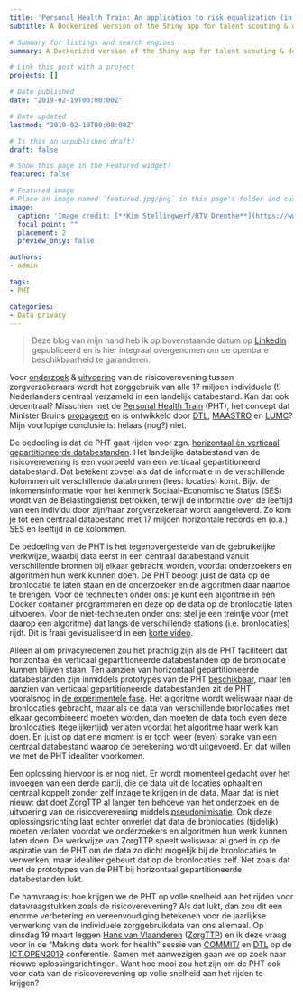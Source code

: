 ```yaml
---
title: 'Personal Health Train: An application to risk equalization (in Dutch)'
subtitle: A Dockerized version of the Shiny app for talent scouting & development of junior speed skaters

# Summary for listings and search engines
summary: A Dockerized version of the Shiny app for talent scouting & development of junior speed skaters

# Link this post with a project
projects: []

# Date published
date: "2019-02-19T00:00:00Z"

# Date updated
lastmod: "2019-02-19T00:00:00Z"

# Is this an unpublished draft?
draft: false

# Show this page in the Featured widget?
featured: false

# Featured image
# Place an image named `featured.jpg/png` in this page's folder and customize its options here.
image:
  caption: 'Image credit: [**Kim Stellingwerf/RTV Drenthe**](https://www.rtvdrenthe.nl/nieuws/136382/met-de-trein-via-zwolle-houd-rekening-met-vertraging)'
  focal_point: ""
  placement: 2
  preview_only: false

authors:
- admin

tags:
- PHT

categories:
- Data privacy
---
```


> Deze blog van mijn hand heb ik op bovenstaande datum op [LinkedIn](https://www.linkedin.com/pulse/personal-health-train-casus-risicoverevening-piet-stam/) gepubliceerd en is hier integraal overgenomen om de openbare beschikbaarheid te garanderen.

Voor [onderzoek](https://www.rijksoverheid.nl/documenten/brochures/2016/03/01/beschrijving-van-het-risicovereveningssysteem-van-de-zorgverzekeringswet) & [uitvoering](https://www.zorginstituutnederland.nl/financiering/risicoverevening-zvw/wat-is-risicoverevening) van de risicoverevening tussen zorgverzekeraars wordt het zorggebruik van alle 17 miljoen individuele (!) Nederlanders centraal verzameld in een landelijk databestand. Kan dat ook decentraal? Misschien met de [Personal Health Train](http://www.personalhealthtrain.nl/) (PHT), het concept dat Minister Bruins [propageert](https://www.rijksoverheid.nl/documenten/kamerstukken/2018/11/15/kamerbrief-over-data-laten-werken-voor-gezondheid) en is ontwikkeld door [DTL](https://www.dtls.nl/fair-data/personal-health-train/), [MAASTRO](https://www.linkedin.com/in/alajdekker/) en [LUMC](https://www.linkedin.com/in/peter-bram-t-hoen-1b6b9a18/)? Mijn voorlopige conclusie is: helaas (nog?) niet.

De bedoeling is dat de PHT gaat rijden voor zgn. [horizontaal èn verticaal gepartitioneerde databestanden](https://en.wikipedia.org/wiki/Partition_(database)#Partitioning_methods). Het landelijke databestand van de risicoverevening is een voorbeeld van een verticaal gepartitioneerd databestand. Dat betekent zoveel als dat de informatie in de verschillende kolommen uit verschillende databronnen (lees: locaties) komt. Bijv. de inkomensinformatie voor het kenmerk Sociaal-Economische Status (SES) wordt van de Belastingdienst betrokken, terwijl de informatie over de leeftijd van een individu door zijn/haar zorgverzekeraar wordt aangeleverd. Zo kom je tot een centraal databestand met 17 miljoen horizontale records en (o.a.) SES en leeftijd in de kolommen.

De bedoeling van de PHT is het tegenovergestelde van de gebruikelijke werkwijze, waarbij data eerst in een centraal databestand vanuit verschillende bronnen bij elkaar gebracht worden, voordat onderzoekers en algoritmen hun werk kunnen doen. De PHT beoogt juist de data op de bronlocatie te laten staan en de onderzoeker en de algoritmen daar naartoe te brengen. Voor de techneuten onder ons: je kunt een algoritme in een Docker container programmeren en deze op de data op de bronlocatie laten uitvoeren. Voor de niet-techneuten onder ons: stel je een treintje voor (met daarop een algoritme) dat langs de verschillende stations (i.e. bronlocaties) rijdt. Dit is fraai gevisualiseerd in een [korte video](https://vimeo.com/143245835).

Alleen al om privacyredenen zou het prachtig zijn als de PHT faciliteert dat horizontaal èn verticaal gepartitioneerde databestanden op de bronlocatie kunnen blijven staan. Ten aanzien van horizontaal gepartitioneerde databestanden zijn inmiddels prototypes van de PHT [beschikbaar](https://www.thegreenjournal.com/article/S0167-8140(16)34336-5/fulltext), maar ten aanzien van verticaal gepartitioneerde databestanden zit de PHT vooralsnog in [de experimentele fase](http://www.medra.org/servlet/aliasResolver?alias=iospressISBN&isbn=978-1-61499-851-8&spage=581&doi=10.3233/978-1-61499-852-5-581). Het algoritme wordt weliswaar naar de bronlocaties gebracht, maar als de data van verschillende bronlocaties met elkaar gecombineerd moeten worden, dan moeten de data toch even deze bronlocaties (tegelijkertijd) verlaten voordat het algoritme haar werk kan doen. En juist op dat ene moment is er toch weer (even) sprake van een centraal databestand waarop de berekening wordt uitgevoerd. En dat willen we met de PHT idealiter voorkomen.

Een oplossing hiervoor is er nog niet. Er wordt momenteel gedacht over het invoegen van een derde partij, die de data uit de locaties ophaalt en centraal koppelt zonder zelf inzage te krijgen in de data. Maar dat is niet nieuw: dat doet [ZorgTTP](https://www.zorgttp.nl/) al langer ten behoeve van het onderzoek en de uitvoering van de risicoverevening middels [pseudonimisatie](https://www.zorgttp.nl/pseudonimisatie/). Ook deze oplossingsrichting laat echter onverlet dat data de bronlocaties (tijdelijk) moeten verlaten voordat we onderzoekers en algoritmen hun werk kunnen laten doen. De werkwijze van ZorgTTP speelt weliswaar al goed in op de aspiratie van de PHT om de data zo dicht mogelijk bij de bronlocaties te verwerken, maar idealiter gebeurt dat op de bronlocaties zelf. Net zoals dat met de prototypes van de PHT bij horizontaal gepartitioneerde databestanden lukt.

De hamvraag is: hoe krijgen we de PHT op volle snelheid aan het rijden voor datavraagstukken zoals de risicoverevening? Als dat lukt, dan zou dit een enorme verbetering en vereenvoudiging betekenen voor de jaarlijkse verwerking van de individuele zorggebruikdata van ons allemaal. Op dinsdag 19 maart leggen [Hans van Vlaanderen](https://www.linkedin.com/in/hans-van-vlaanderen-b2541b3/) ([ZorgTTP](http://www.zorgttp.nl/)) en ik deze vraag voor in de “Making data work for health” sessie van [COMMIT/](https://www.commit-nl.nl/) en [DTL](https://www.dtls.nl/) op de [ICT.OPEN2019](https://ict-research.nl/ict-open/) conferentie. Samen met aanwezigen gaan we op zoek naar nieuwe oplossingsrichtingen. Want hoe mooi zou het zijn om de PHT ook voor data van de risicoverevening op volle snelheid aan het rijden te krijgen?
